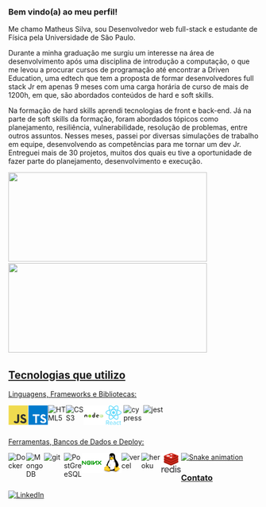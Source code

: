 ### Bem vindo(a) ao meu perfil!

Me chamo Matheus Silva, sou Desenvolvedor web full-stack e estudante de Física pela Universidade de São Paulo.

Durante a minha graduação me surgiu um interesse na área de desenvolvimento após uma disciplina de introdução a computação, o que me levou a procurar cursos de programação até encontrar a Driven Education, uma edtech que tem a proposta de formar desenvolvedores full stack Jr em apenas 9 meses com uma carga horária de curso de mais de 1200h, em que, são abordados conteúdos de hard e soft skills.

Na formação de hard skills aprendi tecnologias de front e back-end. Já na parte de soft skills da formação, foram abordados tópicos como planejamento, resiliência, vulnerabilidade, resolução de problemas, entre outros assuntos. Nesses meses, passei por diversas simulações de trabalho em equipe, desenvolvendo as competências para me tornar um dev Jr. Entreguei mais de 30 projetos, muitos dos quais eu tive a oportunidade de fazer parte do planejamento, desenvolvimento e execução.

<div>
<a href="https://github.com/Matheus-daSilva">
  <img height="180em" src="https://github-readme-stats.vercel.app/api?username=Matheus-daSilva&show_icons=true&theme=radical&include_all_commits=true&count_private=true" height="160px", width="400px" />
  <img height="180em" src="https://github-readme-stats.vercel.app/api/top-langs/?username=Matheus-daSilva&layout=compact&langs_count=7&theme=radical" height="160px", width="400px" />
</div>

## Tecnologias que utilizo

  <p>Linguagens, Frameworks e Bibliotecas:</p>
  <div>
     <img align="left" src="https://raw.githubusercontent.com/devicons/devicon/master/icons/javascript/javascript-original.svg" alt="javascript" width="40"/>  
     <img align="left" src="https://raw.githubusercontent.com/devicons/devicon/master/icons/typescript/typescript-original.svg" alt="typescript" width="40"/>
     <img align="left" alt="HTML5" width="36px" src="https://cdn.jsdelivr.net/gh/devicons/devicon/icons/html5/html5-original.svg" />
     <img align="left" alt="CSS3" width="36px" src="https://cdn.jsdelivr.net/gh/devicons/devicon/icons/css3/css3-original.svg" />
     <img align="left" src="https://raw.githubusercontent.com/devicons/devicon/master/icons/nodejs/nodejs-original-wordmark.svg" alt="nodejs" width="40" height="40"/>
     <img align="left" src="https://raw.githubusercontent.com/devicons/devicon/master/icons/react/react-original-wordmark.svg" alt="react" width="40" height="40"/> 
     <img align="left" src="https://avatars.githubusercontent.com/u/8908513?s=280&v=4" alt="cypress" width="40" height="40"/>
     <img align="left" src="https://www.vectorlogo.zone/logos/jestjsio/jestjsio-icon.svg" alt="jest" width="40" height="40" />
  </div>
  
<br>
<br>
<br>

  <p>Ferramentas, Bancos de Dados e  Deploy:</p>
  <div>   
    <img align="left" alt="Docker" width="36px" src="https://cdn.jsdelivr.net/gh/devicons/devicon/icons/docker/docker-original.svg" />
    <img align="left" alt="MongoDB" width="36px" src="https://cdn.jsdelivr.net/gh/devicons/devicon/icons/mongodb/mongodb-original.svg" />
    <img align="left" src="https://www.vectorlogo.zone/logos/git-scm/git-scm-icon.svg" alt="git" width="40" height="40"/>
    <img align="left" alt="PostGreeSQL" width="36px" src="https://cdn.jsdelivr.net/gh/devicons/devicon/icons/postgresql/postgresql-original.svg" />
    <img align="left" src="https://raw.githubusercontent.com/devicons/devicon/master/icons/nginx/nginx-original.svg" alt="nginx" width="40" height="40"/>
    <img align="left" src="https://raw.githubusercontent.com/devicons/devicon/master/icons/linux/linux-original.svg" alt="linux" width="40" height="40"/>
    <img align="left" src="https://assets.vercel.com/image/upload/q_auto/front/favicon/vercel/57x57.png" alt="vercel" width="40" height="40"/>
    <img align="left" src="https://manzanit0.gallerycdn.vsassets.io/extensions/manzanit0/heroku-vscode/0.3.0/1590949018168/Microsoft.VisualStudio.Services.Icons.Default" alt="heroku" width="40" height="40"/>
     <img align="left" src="https://raw.githubusercontent.com/devicons/devicon/master/icons/redis/redis-original-wordmark.svg" alt="redis" width="40" height="40"/>
  </div>
  
  
![Snake animation](https://github.com/Matheus-daSilva/Matheus-daSilva/blob/output/github-contribution-grid-snake.svg)
  
### Contato
[![LinkedIn](https://img.shields.io/badge/LinkedIn-0077B5?style=for-the-badge&logo=linkedin&logoColor=white)](https://www.linkedin.com/in/matheussilva2001/)



